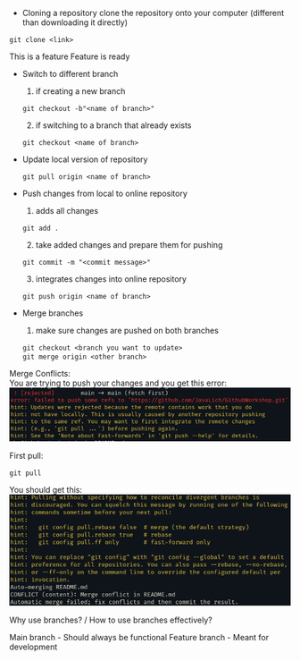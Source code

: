 - Cloning a repository clone the repository onto your computer (different than downloading it directly)
```
git clone <link>
```

This is a feature
Feature is ready

- Switch to different branch
    1. if creating a new branch 
    ```
    git checkout -b"<name of branch>"
    ```
    2. if switching to a branch that already exists 
    ```
    git checkout <name of branch>
    ```

- Update local version of repository
    ```
    git pull origin <name of branch>
    ```

- Push changes from local to online repository
    1. adds all changes
    ```
    git add .                                                        
    ```
    2. take added changes and prepare them for pushing
    ```
    git commit -m "<commit message>"    
    ```
    3. integrates changes into online repository
    ```
    git push origin <name of branch>         
    ```
  
- Merge branches
    1. make sure changes are pushed on both branches
    ```
    git checkout <branch you want to update>
    git merge origin <other branch>
    ``` 
    
Merge Conflicts: \
You are trying to push your changes and you get this error: \
![Push Error](push.png)

First pull:
```
git pull
```

You should get this: \
![Merge Conflict](merge_conflict.png)

Why use branches? / How to use branches effectively?

Main branch - Should always be functional
Feature branch - Meant for development
